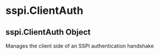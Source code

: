 # sspi.ClientAuth


## sspi\.ClientAuth Object

Manages the client side of an SSPI authentication handshake